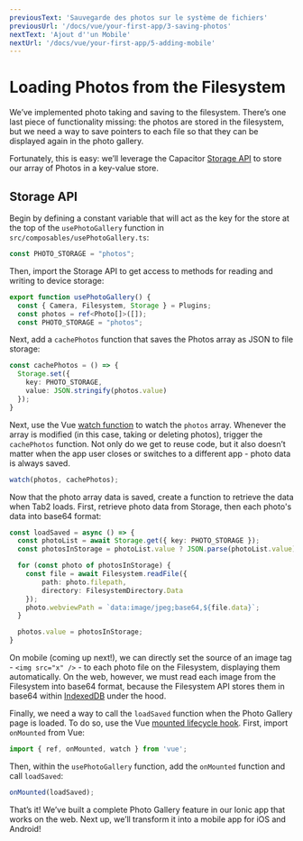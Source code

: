 ```yaml
---
previousText: 'Sauvegarde des photos sur le système de fichiers'
previousUrl: '/docs/vue/your-first-app/3-saving-photos'
nextText: 'Ajout d''un Mobile'
nextUrl: '/docs/vue/your-first-app/5-adding-mobile'
---
```


# Loading Photos from the Filesystem

We’ve implemented photo taking and saving to the filesystem. There’s one last piece of functionality missing: the photos are stored in the filesystem, but we need a way to save pointers to each file so that they can be displayed again in the photo gallery.

Fortunately, this is easy: we’ll leverage the Capacitor [Storage API](https://capacitor.ionicframework.com/docs/apis/storage) to store our array of Photos in a key-value store.

## Storage API

Begin by defining a constant variable that will act as the key for the store at the top of the `usePhotoGallery` function in `src/composables/usePhotoGallery.ts`:

```typescript
const PHOTO_STORAGE = "photos";
```

Then, import the Storage API to get access to methods for reading and writing to device storage:

```typescript
export function usePhotoGallery() {
  const { Camera, Filesystem, Storage } = Plugins;
  const photos = ref<Photo[]>([]);
  const PHOTO_STORAGE = "photos";
```

Next, add a `cachePhotos` function that saves the Photos array as JSON to file storage:

```typescript
const cachePhotos = () => {
  Storage.set({
    key: PHOTO_STORAGE,
    value: JSON.stringify(photos.value)
  });
}
```

Next, use the Vue [watch function](https://v3.vuejs.org/guide/composition-api-introduction.html#reacting-to-changes-with-watch) to watch the `photos` array. Whenever the array is modified (in this case, taking or deleting photos), trigger the `cachePhotos` function. Not only do we get to reuse code, but it also doesn’t matter when the app user closes or switches to a different app - photo data is always saved.

```typescript
watch(photos, cachePhotos);
```

Now that the photo array data is saved, create a function to retrieve the data when Tab2 loads. First, retrieve photo data from Storage, then each photo's data into base64 format:

```typescript
const loadSaved = async () => {
  const photoList = await Storage.get({ key: PHOTO_STORAGE });
  const photosInStorage = photoList.value ? JSON.parse(photoList.value) : [];

  for (const photo of photosInStorage) {
    const file = await Filesystem.readFile({
        path: photo.filepath,
        directory: FilesystemDirectory.Data
    });
    photo.webviewPath = `data:image/jpeg;base64,${file.data}`;
  }

  photos.value = photosInStorage;
}
```

On mobile (coming up next!), we can directly set the source of an image tag - `<img src="x" />` - to each photo file on the Filesystem, displaying them automatically. On the web, however, we must read each image from the Filesystem into base64 format, because the Filesystem API stores them in base64 within [IndexedDB](https://developer.mozilla.org/en-US/docs/Web/API/IndexedDB_API) under the hood.

Finally, we need a way to call the `loadSaved` function when the Photo Gallery page is loaded. To do so, use the Vue [mounted lifecycle hook](https://v3.vuejs.org/guide/composition-api-introduction.html#lifecycle-hook-registration-inside-setup). First, import `onMounted` from Vue:

```typescript
import { ref, onMounted, watch } from 'vue';
```

Then, within the `usePhotoGallery` function, add the `onMounted` function and call `loadSaved`:

```typescript
onMounted(loadSaved);
```

That’s it! We’ve built a complete Photo Gallery feature in our Ionic app that works on the web. Next up, we’ll transform it into a mobile app for iOS and Android!
